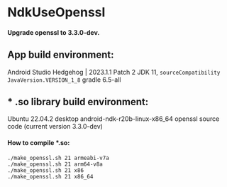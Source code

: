 # NdkUseOpenssl

#### Upgrade openssl to 3.3.0-dev.

## App build environment:

Android Studio Hedgehog | 2023.1.1 Patch 2
JDK 11,  `sourceCompatibility JavaVersion.VERSION_1_8`
gradle 6.5-all

## * .so library build environment:

Ubuntu 22.04.2 desktop
android-ndk-r20b-linux-x86_64
openssl source code (current version 3.3.0-dev)

#### How to compile *.so:

```
./make_openssl.sh 21 armeabi-v7a
./make_openssl.sh 21 arm64-v8a
./make_openssl.sh 21 x86
./make_openssl.sh 21 x86_64
```
